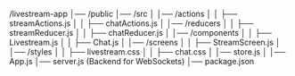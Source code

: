 /livestream-app
│── /public
│── /src
│   │── /actions
│   │   ├── streamActions.js
│   │   ├── chatActions.js
│   │── /reducers
│   │   ├── streamReducer.js
│   │   ├── chatReducer.js
│   │── /components
│   │   ├── Livestream.js
│   │   ├── Chat.js
│   │── /screens
│   │   ├── StreamScreen.js
│   │── /styles
│   │   ├── livestream.css
│   │   ├── chat.css
│   │── store.js
│   │── App.js
│── server.js (Backend for WebSockets)
│── package.json